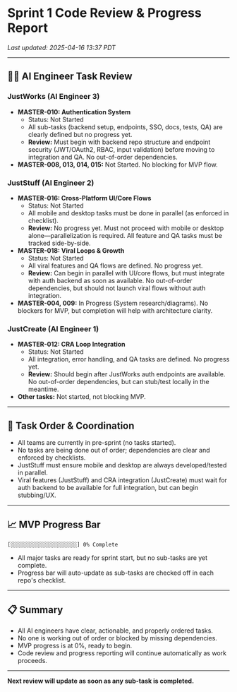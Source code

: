 # Sprint 1 Code Review & Progress Report

_Last updated: 2025-04-16 13:37 PDT_

---

## 👨‍💻 AI Engineer Task Review

### JustWorks (AI Engineer 3)
- **MASTER-010: Authentication System**
    - Status: Not Started
    - All sub-tasks (backend setup, endpoints, SSO, docs, tests, QA) are clearly defined but no progress yet.
    - **Review:** Must begin with backend repo structure and endpoint security (JWT/OAuth2, RBAC, input validation) before moving to integration and QA. No out-of-order dependencies.
- **MASTER-008, 013, 014, 015:** Not Started. No blocking for MVP flow.

### JustStuff (AI Engineer 2)
- **MASTER-016: Cross-Platform UI/Core Flows**
    - Status: Not Started
    - All mobile and desktop tasks must be done in parallel (as enforced in checklist).
    - **Review:** No progress yet. Must not proceed with mobile or desktop alone—parallelization is required. All feature and QA tasks must be tracked side-by-side.
- **MASTER-018: Viral Loops & Growth**
    - Status: Not Started
    - All viral features and QA flows are defined. No progress yet.
    - **Review:** Can begin in parallel with UI/core flows, but must integrate with auth backend as soon as available. No out-of-order dependencies, but should not launch viral flows without auth integration.
- **MASTER-004, 009:** In Progress (System research/diagrams). No blockers for MVP, but completion will help with architecture clarity.

### JustCreate (AI Engineer 1)
- **MASTER-012: CRA Loop Integration**
    - Status: Not Started
    - All integration, error handling, and QA tasks are defined. No progress yet.
    - **Review:** Should begin after JustWorks auth endpoints are available. No out-of-order dependencies, but can stub/test locally in the meantime.
- **Other tasks:** Not started, not blocking MVP.

---

## 🚦 Task Order & Coordination
- All teams are currently in pre-sprint (no tasks started).
- No tasks are being done out of order; dependencies are clear and enforced by checklists.
- JustStuff must ensure mobile and desktop are always developed/tested in parallel.
- Viral features (JustStuff) and CRA integration (JustCreate) must wait for auth backend to be available for full integration, but can begin stubbing/UX.

---

## 📈 MVP Progress Bar
```
[░░░░░░░░░░░░░░░░░░░░░] 0% Complete
```
- All major tasks are ready for sprint start, but no sub-tasks are yet complete.
- Progress bar will auto-update as sub-tasks are checked off in each repo's checklist.

---

## 📋 Summary
- All AI engineers have clear, actionable, and properly ordered tasks.
- No one is working out of order or blocked by missing dependencies.
- MVP progress is at 0%, ready to begin.
- Code review and progress reporting will continue automatically as work proceeds.

---

**Next review will update as soon as any sub-task is completed.**
